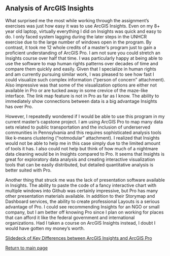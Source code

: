 ## Analysis of ArcGIS Insights

What surprised me the most while working through the assignment’s exercises was just how easy it was to use ArcGIS Insights. Even on my 8+ year old laptop, virtually everything I did on Insights was quick and easy to do. I only faced system lagging during the later steps in the UNHCR exercise due to the large number of windows open in the program. By contrast, it took me 12 whole credits of a master’s program just to gain a proficient understanding of ArcGIS Pro. I am not sure you could stretch an Insights course over half that time. I was particularly happy at being able to use the software to map human rights patterns over decades of time and compare them quickly and easily. Given that I specialize in human rights and am currently pursuing similar work, I was pleased to see how fast I could visualize such complex information (“person of concern” attachment). Also impressive was that some of the visualization options are either not available in Pro or are tucked away in some crevice of the maze-like interface. The link map feature is not in Pro as far as I know. The ability to immediately show connections between data is a big advantage Insights has over Pro.

However, I repeatedly wondered if I would be able to use this program in my current master’s capstone project. I am using ArcGIS Pro to map many data sets related to public transportation and the inclusion of underserved communities in Pennsylvania and this requires sophisticated analysis tools like k-means clustering (“notmodular” attachment). I realized that Insights would not be able to help me in this case simply due to the limited amount of tools it has. I also could not help but think of how much of a nightmare data cleaning would be in Insights compared to Pro. It seems that Insights is great for exploratory data analysis and creating interactive visualization tools that can be easily distributed, but detailed quantitative analysis is better suited with Pro.

Another thing that struck me was the lack of presentation software available in Insights. The ability to paste the code of a fancy interactive chart with multiple windows into Github was certainly impressive, but Pro has many other presentation materials available. In addition to their Storymap and Dashboard services, the ability to create professional Layouts is a serious advantage of Pro. I could see recommending Insights for an NGO or small company, but I am better off knowing Pro since I plan on working for places that can afford it like the federal government and international organizations. Had I taken a course on ArcGIS Insights instead, I doubt I would have gotten my money’s worth.

[Slidedeck of Key Differences between ArcGIS Insights and ArcGIS Pro](https://docs.google.com/presentation/d/1R4XbVAVhOxiaghFwx5_IJhrJlYVfiOovfflP4vC1j2E/edit?usp=sharing)

[Return to main page](https://serganttinkers.github.io/AdvancedGIS/)
